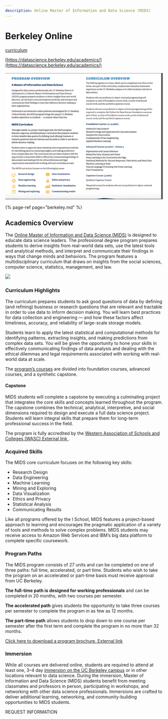 ```yaml
---
description: Online Master of Information and Data Science (MIDS)
---
```


# Berkeley Online

[curriculum](https://datascience.berkeley.edu/academics/curriculum/)

[https://datascience.berkeley.edu/academics/](https://datascience.berkeley.edu/academics/)

![](../.gitbook/assets/screen-shot-2019-03-12-at-12.06.38-pm.png)

{% page-ref page="berkeley.md" %}

## Academics Overview

The [Online Master of Information and Data Science \(MIDS\)](https://datascience.berkeley.edu/) is designed to educate data science leaders. The professional degree program prepares students to derive insights from real-world data sets, use the latest tools and analytical methods, and interpret and communicate their findings in ways that change minds and behaviors. The program features a multidisciplinary curriculum that draws on insights from the social sciences, computer science, statistics, management, and law.

![](https://cdn1.datascience.berkeley.edu/content/31f329d036da4dd2939f68aaa79a1043/academics-overview-new.jpg)

### Curriculum Highlights

The curriculum prepares students to ask good questions of data by defining \(and refining\) business or research questions that are relevant and tractable in order to use data to inform decision making. You will learn best practices for data collection and engineering — and how these factors affect timeliness, accuracy, and reliability of large-scale storage models.

Students learn to apply the latest statistical and computational methods for identifying patterns, extracting insights, and making predictions from complex data sets. You will be given the opportunity to hone your skills in effectively communicating findings of data analysis and dealing with the ethical dilemmas and legal requirements associated with working with real-world data at scale.

The [program’s courses](https://datascience.berkeley.edu/academics/curriculum/) are divided into foundation courses, advanced courses, and a synthetic capstone.

#### Capstone

MIDS students will complete a capstone by executing a culminating project that integrates the core skills and concepts learned throughout the program. The capstone combines the technical, analytical, interpretive, and social dimensions required to design and execute a full data science project. Students will learn integral skills that prepare them for long-term professional success in the field.

The program is fully accredited by the [Western Association of Schools and Colleges \(WASC\) External link ](http://www.acswasc.org/).

### Acquired Skills

The MIDS core curriculum focuses on the following key skills:

* Research Design
* Data Engineering
* Machine Learning
* Mining and Exploring
* Data Visualization
* Ethics and Privacy
* Statistical Analysis
* Communicating Results

Like all programs offered by the I School, MIDS features a project-based approach to learning and encourages the pragmatic application of a variety of tools and methods to solve complex problems. MIDS students may receive access to Amazon Web Services and IBM’s big data platform to complete specific coursework.

### Program Paths

The MIDS program consists of 27 units and can be completed on one of three paths: full time, accelerated, or part time. Students who wish to take the program on an accelerated or part-time basis must receive approval from UC Berkeley.

**The full-time path is designed for working professionals** and can be completed in 20 months, with two courses per semester.

**The accelerated path** gives students the opportunity to take three courses per semester to complete the program in as few as 12 months.

**The part-time path** allows students to drop down to one course per semester after the first term and complete the program in no more than 32 months.

[Click here to download a program brochure. External link ](https://cdn3.datascience.berkeley.edu/content/815bd3e758214755836de7a48e0b3e55/UCB-MIDS_Brochure.pdf)

### Immersion

While all courses are delivered online, students are required to attend at least one, 3–4 day [immersion on the UC Berkeley campus](https://datascience.berkeley.edu/academics/immersion/) or in other locations relevant to data science. During the immersion, Master of Information and Data Science \(MIDS\) students benefit from meeting classmates and professors in person, participating in workshops, and networking with other data science professionals. Immersions are crafted to deliver additional learning, networking, and community-building opportunities to MIDS students.

REQUEST INFORMATION

